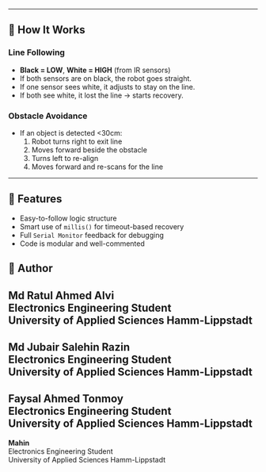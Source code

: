 
---

## 🚦 How It Works

### Line Following

- **Black = LOW**, **White = HIGH** (from IR sensors)
- If both sensors are on black, the robot goes straight.
- If one sensor sees white, it adjusts to stay on the line.
- If both see white, it lost the line → starts recovery.

### Obstacle Avoidance

- If an object is detected <30cm:
  1. Robot turns right to exit line
  2. Moves forward beside the obstacle
  3. Turns left to re-align
  4. Moves forward and re-scans for the line

---

## 📖 Features

- Easy-to-follow logic structure
- Smart use of `millis()` for timeout-based recovery
- Full `Serial Monitor` feedback for debugging
- Code is modular and well-commented



## 🧠 Author

**Md Ratul Ahmed Alvi**  
Electronics Engineering Student  
University of Applied Sciences Hamm-Lippstadt
---
**Md Jubair Salehin Razin**  
Electronics Engineering Student  
University of Applied Sciences Hamm-Lippstadt
---
**Faysal Ahmed Tonmoy**  
Electronics Engineering Student  
University of Applied Sciences Hamm-Lippstadt
---
**Mahin**  
Electronics Engineering Student  
University of Applied Sciences Hamm-Lippstadt


